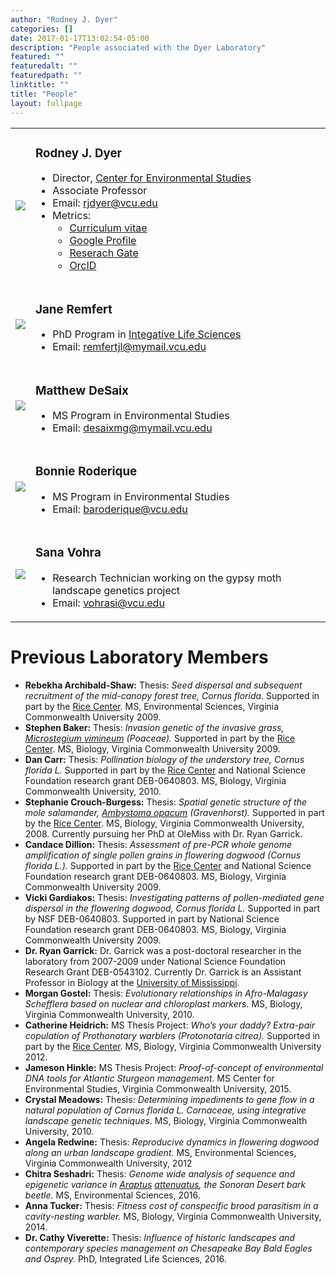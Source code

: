 ```yaml
---
author: "Rodney J. Dyer"
categories: []
date: 2017-01-17T13:02:54-05:00
description: "People associated with the Dyer Laboratory"
featured: ""
featuredalt: ""
featuredpath: ""
linktitle: ""
title: "People"
layout: fullpage
---
```


<table class="publist">

<tr>
  <td><img src="/img/people/RodneyDyer.jpg" /></td>
  <td>
    <h3>Rodney J. Dyer</h3>
    <ul>
      <li>Director, <a href="http://ces.vcu.edu">Center for Environmental Studies</a></li>
      <li>Associate Professor</li>
      <li>Email: <a href="mailto:rjdyer@vcu.edu">rjdyer@vcu.edu</a></li>
      <li>Metrics:
      <ul>
        <li><a href="https://docs.google.com/document/d/1B5DopW1PR12KhL3yiWiGf_YZCIXn1b77Er87mxqgShg/edit?usp=sharing">Curriculum vitae</a></li>
        <li><a href="http://scholar.google.com/citations?user=R75bxRMAAAAJ">Google Profile</a></li>
        <li><a href="http://orcid.org/0000-0003-4707-3453">Reserach Gate</a></li>
        <li><a href="https://www.researchgate.net/profile/Rodney_Dyer">OrcID</a></li>
      </ul>
    </ul>
  </td>
</tr>


<tr>
  <td><img src="/img/people/JaneRemfert.jpg" /></td>
  <td>
    <h3>Jane Remfert</h3>
    <ul>
      <li>PhD Program in <a href="http://lifesciences.vcu.edu/academic-programs/phd-in-integrative-life-sciences/">Integative Life Sciences</a></li>
      <li>Email: <a href="mailto:remfertjl@mymail.vcu.edu">remfertjl@mymail.vcu.edu</a></li>
    </ul>
  </td>
</tr>


<tr>
  <td><img src="/img/people/GenericPerson.png" align="center" /></td>
  <td>
    <h3>Matthew DeSaix</h3>
    <ul>
      <li>MS Program in Environmental Studies</li>
      <li>Email: <a href="mailto:desaixmg@mymail.vcu.edu">desaixmg@mymail.vcu.edu</a></li>
    </ul>
  </td>
</tr>


<tr>
  <td><img src="/img/people/BonnieRoderique.png" align="center" /></td>
  <td>
    <h3>Bonnie Roderique</h3>
    <ul>
      <li>MS Program in Environmental Studies</li>
      <li>Email: <a href="mailto:baroderique@vcu.edu">baroderique@vcu.edu</a></li>
    </ul>
  </td>
</tr>



<tr>
  <td><img src="/img/people/SanaVohra.jpg" /></td>
  <td>
    <h3>Sana Vohra</h3>
    <ul>
      <li>Research Technician working on the gypsy moth landscape genetics project</li>
      <li>Email: <a href="mailto:vohrasi@vcu.edu">vohrasi@vcu.edu</a></li>
    </ul>
  </td>
</tr>

</table>



<h1>Previous Laboratory Members</h1>
<ul>
 	<li><strong>Rebekha Archibald-Shaw:</strong> Thesis: <i>Seed dispersal and subsequent recruitment of the mid-canopy forest tree, Cornus florida</i>. Supported in part by the <a href="http://www.vcu.edu/rice">Rice Center</a>. MS, Environmental Sciences, Virginia Commonwealth University 2009.</li>
 	<li><strong>Stephen Baker:</strong> Thesis: <i>Invasion genetic of the invasive grass, <span style="text-decoration: underline">Microstegium vimineum</span> (Poaceae).</i> Supported in part by the <a href="http://www.vcu.edu/rice">Rice Center</a>. MS, Biology, Virginia Commonwealth University 2009.</li>
 	<li><strong>Dan Carr:</strong> Thesis: <i>Pollination biology of the understory tree, Cornus florida L.</i> Supported in part by the <a href="http://www.vcu.edu/rice">Rice Center</a> and National Science Foundation research grant DEB-0640803. MS, Biology, Virginia Commonwealth University, 2010.</li>
 	<li><strong>Stephanie Crouch-Burgess:</strong> Thesis: <i>Spatial genetic structure of the mole salamander, <span style="text-decoration: underline">Ambystoma opacum</span> (Gravenhorst).</i> Supported in part by the <a href="http://www.vcu.edu/rice">Rice Center</a>. MS, Biology, Virginia Commonwealth University, 2008. Currently pursuing her PhD at OleMiss with Dr. Ryan Garrick.</li>
 	<li><strong>Candace Dillion:</strong> Thesis: <i>Assessment of pre-PCR whole genome amplification of single pollen grains in flowering dogwood (Cornus florida L.).</i> Supported in part by the <a href="http://www.vcu.edu/rice">Rice Center</a> and National Science Foundation research grant DEB-0640803. MS, Biology, Virginia Commonwealth University 2009.</li>
 	<li><strong>Vicki Gardiakos:</strong> Thesis: <i>Investigating patterns of pollen-mediated gene dispersal in the flowering dogwood, Cornus florida L.</i> Supported in part by NSF DEB-0640803. Supported in part by National Science Foundation research grant DEB-0640803. MS, Biology, Virginia Commonwealth University 2009.</li>
 	<li><strong>Dr. Ryan Garrick:</strong> Dr. Garrick was a post-doctoral researcher in the laboratory from 2007-2009 under National Science Foundation Research Grant DEB-0543102. Currently Dr. Garrick is an Assistant Professor in Biology at the <a href="http://www.rcgarrick.org/">University of Mississippi</a>.</li>
 	<li><strong>Morgan Gostel:</strong> Thesis: <i>Evolutionary relationships in Afro-Malagasy Schefflera based on nuclear and chloroplast markers.</i> MS, Biology, Virginia Commonwealth University, 2010.</li>
 	<li><strong>Catherine Heidrich:</strong> MS Thesis Project: <i>Who’s your daddy? Extra-pair copulation of Prothonotary warblers (Protonotaria citrea).</i> Supported in part by the <a href="http://www.vcu.edu/rice">Rice Center</a>. MS, Biology, Virginia Commonwealth University 2012.</li>
 	<li><b>Jameson Hinkle:</b> MS Thesis Project: <em>Proof-of-concept of environmental DNA tools for Atlantic Sturgeon management</em>.  MS Center for Environmental Studies, Virginia Commonwealth University, 2015.</li>
 	<li><strong>Crystal Meadows:</strong> Thesis: <i>Determining impediments to gene flow in a natural population of Cornus florida L. Cornaceae, using integrative landscape genetic techniques.</i> MS, Biology, Virginia Commonwealth University, 2010.</li>
 	<li><strong>Angela Redwine:</strong> Thesis: <i>Reproducive dynamics in flowering dogwood along an urban landscape gradient.</i> MS, Environmental Sciences, Virginia Commonwealth University, 2012</li>
 	<li><strong>Chitra Seshadri:</strong> Thesis: <em>Genome wide analysis of sequence and epigenetic variance in <span style="text-decoration: underline">Araptus</span> <span style="text-decoration: underline">attenuatus</span>, the Sonoran Desert bark beetle. </em>MS, Environmental Sciences, 2016.</li>
 	<li><strong>Anna Tucker:</strong> Thesis: <i>Fitness cost of conspecific brood parasitism in a cavity-nesting warbler.</i> MS, Biology, Virginia Commonwealth University, 2014.</li>
 	<li><strong>Dr. Cathy Viverette:</strong> Thesis: <em>Influence of historic landscapes and contemporary species management on Chesapeake Bay Bald Eagles and Osprey.</em> PhD, Integrated Life Sciences, 2016.</li>
</ul>